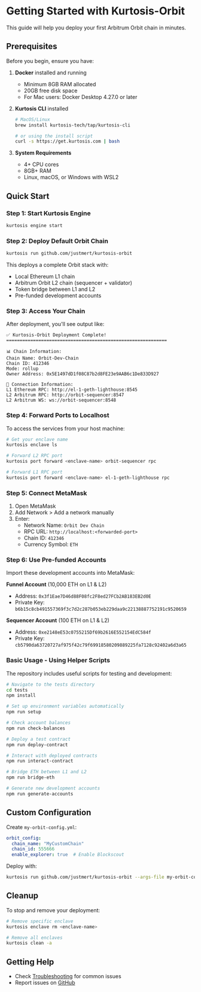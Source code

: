 # Getting Started with Kurtosis-Orbit

This guide will help you deploy your first Arbitrum Orbit chain in minutes.

## Prerequisites

Before you begin, ensure you have:

1. **Docker** installed and running
   - Minimum 8GB RAM allocated
   - 20GB free disk space
   - For Mac users: Docker Desktop 4.27.0 or later

2. **Kurtosis CLI** installed
   ```bash
   # MacOS/Linux
   brew install kurtosis-tech/tap/kurtosis-cli
   
   # or using the install script
   curl -s https://get.kurtosis.com | bash
   ```

3. **System Requirements**
   - 4+ CPU cores
   - 8GB+ RAM
   - Linux, macOS, or Windows with WSL2

## Quick Start

### Step 1: Start Kurtosis Engine

```bash
kurtosis engine start
```

### Step 2: Deploy Default Orbit Chain

```bash
kurtosis run github.com/justmert/kurtosis-orbit
```

This deploys a complete Orbit stack with:
- Local Ethereum L1 chain
- Arbitrum Orbit L2 chain (sequencer + validator)
- Token bridge between L1 and L2
- Pre-funded development accounts

### Step 3: Access Your Chain

After deployment, you'll see output like:
```
✅ Kurtosis-Orbit Deployment Complete!
============================================================

📊 Chain Information:
Chain Name: Orbit-Dev-Chain
Chain ID: 412346
Mode: rollup
Owner Address: 0x5E1497dD1f08C87b2d8FE23e9AAB6c1De833D927

🔌 Connection Information:
L1 Ethereum RPC: http://el-1-geth-lighthouse:8545
L2 Arbitrum RPC: http://orbit-sequencer:8547
L2 Arbitrum WS: ws://orbit-sequencer:8548
```

### Step 4: Forward Ports to Localhost

To access the services from your host machine:

```bash
# Get your enclave name
kurtosis enclave ls

# Forward L2 RPC port
kurtosis port forward <enclave-name> orbit-sequencer rpc

# Forward L1 RPC port
kurtosis port forward <enclave-name> el-1-geth-lighthouse rpc
```

### Step 5: Connect MetaMask

1. Open MetaMask
2. Add Network > Add a network manually
3. Enter:
   - Network Name: `Orbit Dev Chain`
   - RPC URL: `http://localhost:<forwarded-port>`
   - Chain ID: `412346`
   - Currency Symbol: `ETH`

### Step 6: Use Pre-funded Accounts

Import these development accounts into MetaMask:

**Funnel Account** (10,000 ETH on L1 & L2)
- Address: `0x3f1Eae7D46d88F08fc2F8ed27FCb2AB183EB2d0E`
- Private Key: `b6b15c8cb491557369f3c7d2c287b053eb229daa9c22138887752191c9520659`

**Sequencer Account** (100 ETH on L1 & L2)
- Address: `0xe2148eE53c0755215Df69b2616E552154EdC584f`
- Private Key: `cb5790da63720727af975f42c79f69918580209889225fa7128c92402a6d3a65`

### Basic Usage - Using Helper Scripts

The repository includes useful scripts for testing and development:

```bash
# Navigate to the tests directory
cd tests
npm install

# Set up environment variables automatically
npm run setup

# Check account balances
npm run check-balances

# Deploy a test contract
npm run deploy-contract

# Interact with deployed contracts
npm run interact-contract

# Bridge ETH between L1 and L2
npm run bridge-eth

# Generate new development accounts
npm run generate-accounts
```

## Custom Configuration

Create `my-orbit-config.yml`:

```yaml
orbit_config:
  chain_name: "MyCustomChain"
  chain_id: 555666
  enable_explorer: true  # Enable Blockscout
```

Deploy with:
```bash
kurtosis run github.com/justmert/kurtosis-orbit --args-file my-orbit-config.yml
```

## Cleanup

To stop and remove your deployment:

```bash
# Remove specific enclave
kurtosis enclave rm <enclave-name>

# Remove all enclaves
kurtosis clean -a
```

## Getting Help

- Check [Troubleshooting](./troubleshooting.md) for common issues
- Report issues on [GitHub](https://github.com/justmert/kurtosis-orbit/issues) 